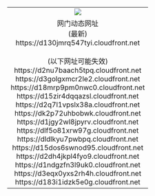 ﻿<table>
  <tr></tr>
  <tr><td colspan=2 align=center><img src="https://d130jmrq547tyi.cloudfront.net/Up/oGate.jpg" /></td></tr>
  <tr><td colspan=2 align=center>网门动态网址<br/>(最新)
<br>https://d130jmrq547tyi.cloudfront.net
<br/><br/>(以下网址可能失效)
<br>https://d2nu7baach5tpq.cloudfront.net
<br>https://d3golgxmcr2le2.cloudfront.net
<br>https://d18mrp9pm0nwc0.cloudfront.net
<br>https://d15zir4dqqazsl.cloudfront.net
<br>https://d2q7l1vpslx38a.cloudfront.net
<br>https://dk2p72uhbobwk.cloudfront.net
<br>https://d1jgy2wl8jpyrv.cloudfront.net
<br>https://dlf5o81xrw97g.cloudfront.net
<br>https://dldlkyu7pwbpq.cloudfront.net
<br>https://d15dos6swnod95.cloudfront.net
<br>https://d2dh4jkpl4fyo9.cloudfront.net
<br>https://d1ndgzfn3l9uk0.cloudfront.net
<br>https://d3eqx0yxs2rh4h.cloudfront.net
<br>https://d183i1idzk5e0g.cloudfront.net
    </td>
  </tr>
</table>

